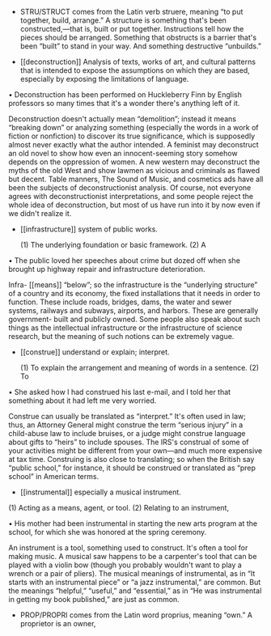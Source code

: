 - STRU/STRUCT  comes  from  the  Latin  verb  struere,  meaning  “to  put  together,  build,  arrange.”  A
structure is something that's been constructed,—that is, built or put together. Instructions tell how
the  pieces  should  be  arranged.  Something  that  obstructs  is  a  barrier  that's  been  “built”  to  stand  in
your way. And something destructive “unbuilds.”

- [[deconstruction]] 
 Analysis of texts, works of art, and cultural patterns that is
intended to expose the assumptions on which they are based, especially by exposing the limitations of
language. 

• Deconstruction has been performed on Huckleberry Finn by English professors so many times that
it's a wonder there's anything left of it. 

Deconstruction doesn't actually mean “demolition”; instead it means “breaking down” or analyzing
something (especially the words in a work of fiction or nonfiction) to discover its true significance,
which is supposedly almost never exactly what the author intended. A feminist may deconstruct an
old  novel  to  show  how  even  an  innocent-seeming  story  somehow  depends  on  the  oppression  of
women. A new western may deconstruct the myths of the old West and show lawmen as vicious and
criminals as flawed but decent. Table manners, The Sound of Music, and cosmetics ads have all been
the  subjects  of  deconstructionist  analysis.  Of  course,  not  everyone  agrees  with  deconstructionist
interpretations, and some people reject the whole idea of deconstruction, but most of us have run into
it by now even if we didn't realize it.

- [[infrastructure]] 
system of public works. 

  (1)  The  underlying  foundation  or  basic  framework.  (2)  A

• The public loved her speeches about crime but dozed off when she brought up highway repair and
infrastructure deterioration. 

Infra- [[means]] “below”; so the infrastructure is the “underlying structure” of a country and its economy,
the fixed installations that it needs in order to function. These include roads, bridges, dams, the water
and  sewer  systems,  railways  and  subways,  airports,  and  harbors.  These  are  generally  government-
built and publicly owned. Some people also speak about such things as the intellectual infrastructure
or the infrastructure of science research, but the meaning of such notions can be extremely vague.

- [[construe]] 
understand or explain; interpret. 

  (1)  To  explain  the  arrangement  and  meaning  of  words  in  a  sentence.  (2)  To

• She asked how I had construed his last e-mail, and I told her that something about it had left me very
worried. 

Construe  can  usually  be  translated  as  “interpret.”  It's  often  used  in  law;  thus,  an  Attorney  General
might  construe  the  term  “serious  injury”  in  a  child-abuse  law  to  include  bruises,  or  a  judge  might
construe  language  about  gifts  to  “heirs”  to  include  spouses.  The  IRS's  construal  of  some  of  your
activities might be different from your own—and much more expensive at tax time. Construing is also
close to translating; so when the British say “public school,” for instance, it should be construed or
translated as “prep school” in American terms.

- [[instrumental]] 
especially a musical instrument. 

 (1) Acting as a means, agent, or tool. (2) Relating to an instrument,

• His mother had been instrumental in starting the new arts program at the school, for which she was
honored at the spring ceremony. 

An instrument is a tool, something used to construct. It's often a tool for making music. A musical
saw  happens  to  be  a  carpenter's  tool  that  can  be  played  with  a  violin  bow  (though  you  probably
wouldn't want to play a wrench or a pair of pliers). The musical meanings of instrumental, as in “It
starts with an instrumental piece” or “a jazz instrumental,” are common. But the meanings “helpful,”
“useful,”  and  “essential,”  as  in  “He  was  instrumental  in  getting  my  book  published,”  are  just  as
common.

- PROP/PROPRI  comes  from  the  Latin  word  proprius,  meaning  “own.”  A  proprietor  is  an  owner,
